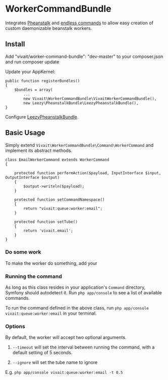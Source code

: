 # WorkerCommandBundle

Integrates [Pheanstalk](https://github.com/pda/pheanstalk) and [endless commands](https://github.com/mac-cain13/daemonizable-command) to allow easy creation of custom daemonizable beanstalk workers.

## Install


Add "vivait/worker-command-bundle": "dev-master" to your composer.json and run composer update
    
Update your AppKernel:
    
    public function registerBundles()
    {
        $bundles = array(
            ...
            new Vivait\WorkerCommandBundle\VivaitWorkerCommandBundle(),
            new Leezy\PheanstalkBundle\LeezyPheanstalkBundle(),
    }
    
Configure [LeezyPheanstalkBundle](https://github.com/armetiz/LeezyPheanstalkBundle/blob/master/Resources/doc/2-configuration.md).
    

## Basic Usage

Simply extend `Vivait\WorkerCommandBundle\Command\WorkerCommand` and implement its abstract methods.

    class EmailWorkerCommand extends WorkerCommand
    {
    
        protected function performAction($payload, InputInterface $input, OutputInterface $output)
        {
            $output->writeln($payload);
        }
    
        protected function setCommandNamespace()
        {
            return "vivait:queue:worker:email";
        }

        protected function setTube()
        {
            return 'vivait.email';
        }
    }
    
### Do some work

To make the worker do something, add your 

### Running the command

As long as this class resides in your application's `Command` directory, Symfony should autodetect it. Run `php app/console`
to see a list of available commands.

To run the command defined in the above class, run `php app/console vivait:queue:worker:email` in your terminal. 

### Options

By default, the worker will accept two optional arguments. 

1. `--timeout` will set the interval between running the command, with a
default setting of 5 seconds.

2. `--ignore` will set the tube name to ignore

E.g. `php app/console vivait:queue:worker:email -t 0.5`